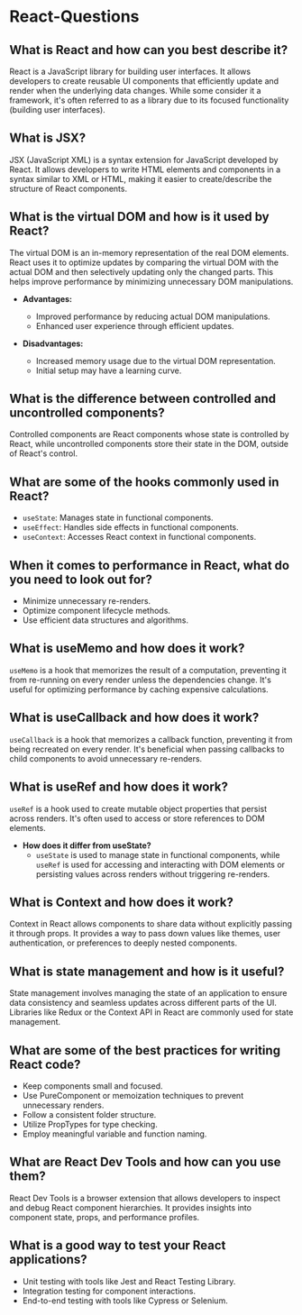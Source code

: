 # React-Questions

## What is React and how can you best describe it?
React is a JavaScript library for building user interfaces. It allows developers to create reusable UI components that efficiently update and render when the underlying data changes. While some consider it a framework, it's often referred to as a library due to its focused functionality (building user interfaces).

## What is JSX?
JSX (JavaScript XML) is a syntax extension for JavaScript developed by React. It allows developers to write HTML elements and components in a syntax similar to XML or HTML, making it easier to create/describe the structure of React components.

## What is the virtual DOM and how is it used by React?
The virtual DOM is an in-memory representation of the real DOM elements. React uses it to optimize updates by comparing the virtual DOM with the actual DOM and then selectively updating only the changed parts. This helps improve performance by minimizing unnecessary DOM manipulations.

- **Advantages:**
  - Improved performance by reducing actual DOM manipulations.
  - Enhanced user experience through efficient updates.

- **Disadvantages:**
  - Increased memory usage due to the virtual DOM representation.
  - Initial setup may have a learning curve.

## What is the difference between controlled and uncontrolled components?
Controlled components are React components whose state is controlled by React, while uncontrolled components store their state in the DOM, outside of React's control.

## What are some of the hooks commonly used in React?
- `useState`: Manages state in functional components.
- `useEffect`: Handles side effects in functional components.
- `useContext`: Accesses React context in functional components.

## When it comes to performance in React, what do you need to look out for?
- Minimize unnecessary re-renders.
- Optimize component lifecycle methods.
- Use efficient data structures and algorithms.

## What is useMemo and how does it work?
`useMemo` is a hook that memorizes the result of a computation, preventing it from re-running on every render unless the dependencies change. It's useful for optimizing performance by caching expensive calculations.

## What is useCallback and how does it work?
`useCallback` is a hook that memorizes a callback function, preventing it from being recreated on every render. It's beneficial when passing callbacks to child components to avoid unnecessary re-renders.

## What is useRef and how does it work?
`useRef` is a hook used to create mutable object properties that persist across renders. It's often used to access or store references to DOM elements.

- **How does it differ from useState?**
  - `useState` is used to manage state in functional components, while `useRef` is used for accessing and interacting with DOM elements or persisting values across renders without triggering re-renders.

## What is Context and how does it work?
Context in React allows components to share data without explicitly passing it through props. It provides a way to pass down values like themes, user authentication, or preferences to deeply nested components.

## What is state management and how is it useful?
State management involves managing the state of an application to ensure data consistency and seamless updates across different parts of the UI. Libraries like Redux or the Context API in React are commonly used for state management.

## What are some of the best practices for writing React code?
- Keep components small and focused.
- Use PureComponent or memoization techniques to prevent unnecessary renders.
- Follow a consistent folder structure.
- Utilize PropTypes for type checking.
- Employ meaningful variable and function naming.

## What are React Dev Tools and how can you use them?
React Dev Tools is a browser extension that allows developers to inspect and debug React component hierarchies. It provides insights into component state, props, and performance profiles.

## What is a good way to test your React applications?
- Unit testing with tools like Jest and React Testing Library.
- Integration testing for component interactions.
- End-to-end testing with tools like Cypress or Selenium.
